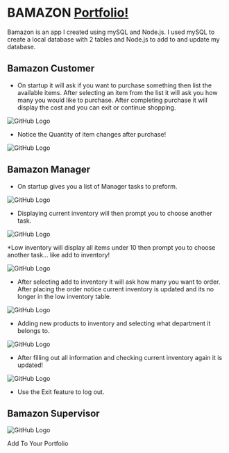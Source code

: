 # **BAMAZON** [Portfolio!](https://kpressley86.github.io/Portfolio/)

Bamazon is an app I created using mySQL and Node.js. I used mySQL to create a local database with 2 tables and Node.js to add to and update my database.

## Bamazon Customer 

* On startup it will ask if you want to purchase something then list the available items. After selecting an item from the list it will ask you how many you would like to purchase.  After completing purchase it will display the cost and you can exit or continue shopping.

![GitHub Logo](/img/customer1.png)


* Notice the Quantity of item changes after purchase!

![GitHub Logo](/img/customer3.png)


## Bamazon Manager

* On startup gives you a list of Manager tasks to preform.

![GitHub Logo](/img/manager1.png)


* Displaying current inventory will then prompt you to choose another task.

![GitHub Logo](/img/manager2.png)


*Low inventory will display all items under 10 then prompt you to choose another task... like add to inventory!

![GitHub Logo](/img/manager3.png)


* After selecting add to inventory it will ask how many you want to order. After placing the order notice current inventory is updated and its no longer in the low inventory table.

![GitHub Logo](/img/manager4.png)


* Adding new products to inventory and selecting what department it belongs to.

![GitHub Logo](/img/manager5.png)


* After filling out all information and checking current inventory again it is updated!

![GitHub Logo](/img/manager7.png)

* Use the Exit feature to log out.


## Bamazon Supervisor

![GitHub Logo](/img/supervisor1.png)

Add To Your Portfolio